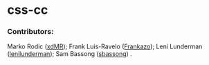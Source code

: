 # css-cc



### Contributors: 
Marko Rodic ([xdMR](https://github.com/xdMR)); 
Frank Luis-Ravelo ([Frankazo](https://github.com/Frankazo)); 
Leni Lunderman ([lenilunderman](https://github.com/lenilunderman)); 
Sam Bassong ([sbassong](https://github.com/sbassong)) .
